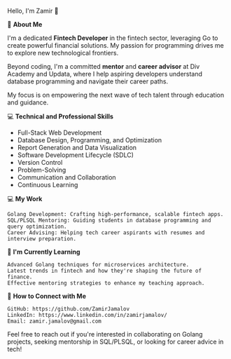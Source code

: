 <!--### Hi there 👋 -->

<!--
**ZamirJamalov/zamirjamalov** is a ✨ _special_ ✨ repository because its `README.md` (this file) appears on your GitHub profile.

Here are some ideas to get you started:

- 🔭 I’m currently working on ...
- 🌱 I’m currently learning ...
- 👯 I’m looking to collaborate on ...
- 🤔 I’m looking for help with ...
- 💬 Ask me about ...
- 📫 How to reach me: ...
- 😄 Pronouns: ...
- ⚡ Fun fact: ...
-->



Hello, I'm Zamir 👋

🌟 **About Me**

I'm a dedicated **Fintech Developer** in the fintech sector, leveraging Go to create powerful financial solutions. My passion for programming drives me to explore new technological frontiers.

Beyond coding, I'm a committed **mentor** and **career advisor** at Div Academy and Updata, where I help aspiring developers understand database programming and navigate their career paths.

My focus is on empowering the next wave of tech talent through education and guidance.


💻 **Technical and Professional Skills**
- Full-Stack Web Development
- Database Design, Programming, and Optimization
- Report Generation and Data Visualization
- Software Development Lifecycle (SDLC)
- Version Control
- Problem-Solving
- Communication and Collaboration
- Continuous Learning
 

💻 **My Work**

    Golang Development: Crafting high-performance, scalable fintech apps.
    SQL/PLSQL Mentoring: Guiding students in database programming and query optimization.
    Career Advising: Helping tech career aspirants with resumes and interview preparation.

🌱 **I'm Currently Learning**

    Advanced Golang techniques for microservices architecture.
    Latest trends in fintech and how they're shaping the future of finance.
    Effective mentoring strategies to enhance my teaching approach.

🤝 **How to Connect with Me**

    GitHub: https://github.com/ZamirJamalov
    LinkedIn: https://www.linkedin.com/in/zamirjamalov/
    Email: zamir.jamalov@gmail.com

Feel free to reach out if you're interested in collaborating on Golang projects, seeking mentorship in SQL/PLSQL, or looking for career advice in tech!
